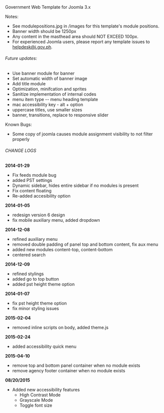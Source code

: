 Government Web Template for Joomla 3.x

Notes:
* See modulepositions.jpg in /images for this template's module positions.
* Banner width should be 1250px
* Any content in the masthead area should NOT EXCEED 100px.
* For experienced Joomla users, please report any template issues to helpdesk@i.gov.ph.

###### Future updates:
- Use banner module for banner
- Set automatic width of banner image
- Add title module
- Optimization, minifcation and sprites
- Sanitize implementation of internal codes
- menu item type -- menu heading template
- mac accessibility key - alt + option
- uppercase titles, use smaller sizes
- banner, transitions, replace to responsive slider

Known Bugs:
- Some copy of joomla causes module assignment visibility to not filter properly

###### CHANGE LOGS
**2014-01-29**
- Fix feeds module bug
- added PST settings
- Dynamic sidebar, hides entire sidebar if no modules is present
- Fix content floating
- Re-added accesibility option

**2014-01-05**
- redesign version 6 design
- fix mobile auxiliary menu, added dropdown

**2014-12-08**
- refined auxiliary menu
- removed double padding of panel top and bottom content, fix aux menu
- added new modules content-top, content-bottom
- centered search

**2014-12-09**
- refined stylings
- added go to top button
- added pst height theme option

**2014-01-07**
- fix pst height theme option
- fix minor styling issues

**2015-02-04**
- removed inline scripts on body, added theme.js

**2015-02-24**
- added accessibility quick menu

**2015-04-10**
- remove top and bottom panel container when no module exists
- remove agency footer container when no module exists

**08/20/2015**
- Added new accessibility features
  - High Contrast Mode
  - Grayscale Mode
  - Toggle font size
